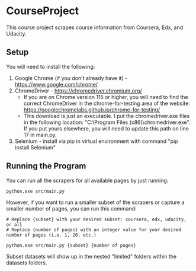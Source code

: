 # CourseProject

This course project scrapes course information from Coursera, Edx, and Udacity.

## Setup
You will need to install the following:
1. Google Chrome (if you don't already have it) - https://www.google.com/chrome/
2. ChromeDriver - https://chromedriver.chromium.org/
    - If you are on Chrome version 115 or higher, you will need to find the correct ChromeDriver in the chrome-for-testing 
            area of the website: https://googlechromelabs.github.io/chrome-for-testing/
    - This download is just an executable. I put the chromedriver.exe files in the following location: "C:\Program Files (x86)\chromedriver.exe". If you put yours elsewhere, you
      will need to update this path on line 17 in main.py.
3. Selenium - install via pip in virtual environment with command "pip install Selenium"

## Running the Program

You can run all the scrapers for all available pages by just running:
```
python.exe src/main.py
```

However, if you want to run a smaller subset of the scrapers or capture a smaller number of pages, you can run this command:

```
# Replace {subset} with your desired subset: coursera, edx, udacity, or all
# Replace {number of pages} with an integer value for your desired number of pages (i.e. 1, 20, etc.)

python.exe src/main.py {subset} {number of pages}
```

Subset datasets will show up in the nested "limited" folders within the datasets folders.